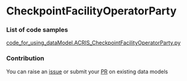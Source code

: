 # CheckpointFacilityOperatorParty

### List of code samples 

<!-- 50-List of code -->

<!-- [code entry](link) -->
[code_for_using_dataModel.ACRIS_CheckpointFacilityOperatorParty.py](https://github.com/smart-data-models/dataModel.ACRIS/blob/master/CheckpointFacilityOperatorParty/code/code_for_using_dataModel.ACRIS_CheckpointFacilityOperatorParty.py)


<!-- /50-List of code -->

### Contribution
You can raise an [issue](https://github.com/smart-data-models/dataModel.ACRIS/issues) or submit your [PR](https://github.com/smart-data-models/dataModel.ACRIS/pulls) on existing data models
